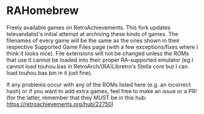 # RAHomebrew
Freely available games on RetroAchievements.
This fork updates televandalist's initial attempt at archiving these kinds of games. The filenames of every game will be the same as the ones shown in their respective Supported Game Files page (with a few exceptions/fixes where I think it looks nice). File extensions will not be changed unless the ROMs that use it cannot be loaded into their proper RA-supported emulator (eg I cannot load touhou.bas in RetroArch/(RA)Libretro's Stella core but I can load touhou.bas.bin in it just fine).

If any problems occur with any of the ROMs listed here (e.g. an incorrect hash) or if you want to add extra games, feel free to make an issue or a PR! (for the latter, remember that they MUST be in this hub: https://retroachievements.org/hub/22750)
